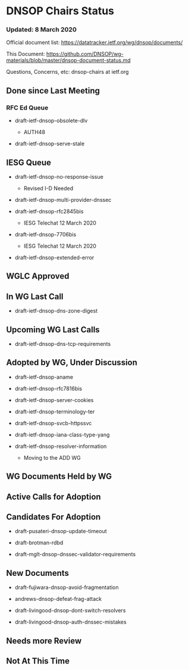 # DNSOP Chairs Status
### Updated: 8 March 2020

Official document list: https://datatracker.ietf.org/wg/dnsop/documents/

This Document: https://github.com/DNSOP/wg-materials/blob/master/dnsop-document-status.md

Questions, Concerns, etc:  dnsop-chairs at ietf.org

## Done since Last Meeting

###  RFC Ed Queue

* draft-ietf-dnsop-obsolete-dlv
    - AUTH48

* draft-ietf-dnsop-serve-stale

## IESG Queue

* draft-ietf-dnsop-no-response-issue
    - Revised I-D Needed

* draft-ietf-dnsop-multi-provider-dnssec

* draft-ietf-dnsop-rfc2845bis
    - IESG Telechat 12 March 2020

* draft-ietf-dnsop-7706bis
    - IESG Telechat 12 March 2020

* draft-ietf-dnsop-extended-error 

## WGLC Approved 

## In WG Last Call

* draft-ietf-dnsop-dns-zone-digest

## Upcoming WG Last Calls

* draft-ietf-dnsop-dns-tcp-requirements

## Adopted by WG, Under Discussion

* draft-ietf-dnsop-aname

* draft-ietf-dnsop-rfc7816bis

* draft-ietf-dnsop-server-cookies

* draft-ietf-dnsop-terminology-ter

* draft-ietf-dnsop-svcb-httpssvc

* draft-ietf-dnsop-iana-class-type-yang

* draft-ietf-dnsop-resolver-information
    - Moving to the ADD WG

## WG Documents Held by WG

## Active Calls for Adoption

## Candidates For Adoption

* draft-pusateri-dnsop-update-timeout

* draft-brotman-rdbd

* draft-mglt-dnsop-dnssec-validator-requirements 

## New Documents

* draft-fujiwara-dnsop-avoid-fragmentation 

* andrews-dnsop-defeat-frag-attack

* draft-livingood-dnsop-dont-switch-resolvers

* draft-livingood-dnsop-auth-dnssec-mistakes

## Needs more Review

## Not At This Time

